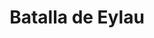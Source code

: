 ﻿---
title: "Batalla de Eylau"
permalink: periodes_579.html
layout: periode
dataInici: 1807-02-07
dataFi: 1807-02-08
sidebar: periodes
pares:
  - id: 451
    title: "Cuarta Coalición"
    dataInici: "(1806-10-09)"
    dataFi: "(1807-07-09)"

fills:
jocsPrincipals:
  - title: "Eylau 1807"
    bggId: 32907
    dataInici: 
    dataFi: 

  - title: "Eagles Of The Empire: Preussisch-Eylau"
    bggId: 7828
    dataInici: 
    dataFi: 

jocsEscenaris:
jocsEpoca:
jocsEpocaEscenaris:
---
